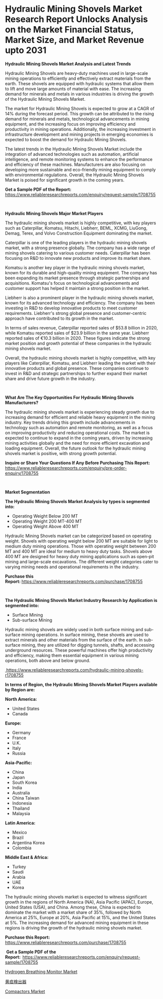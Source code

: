 <p><h1>Hydraulic Mining Shovels Market Research Report Unlocks Analysis on the Market Financial Status, Market Size, and Market Revenue upto 2031</h1></p><p><strong>Hydraulic Mining Shovels Market Analysis and Latest Trends</strong></p>
<p><p>Hydraulic Mining Shovels are heavy-duty machines used in large-scale mining operations to efficiently and effectively extract materials from the earth. These shovels are equipped with hydraulic systems that allow them to lift and move large amounts of material with ease. The increasing demand for minerals and metals in various industries is driving the growth of the Hydraulic Mining Shovels Market.</p><p>The market for Hydraulic Mining Shovels is expected to grow at a CAGR of 14% during the forecast period. This growth can be attributed to the rising demand for minerals and metals, technological advancements in mining equipment, and the increasing focus on improving efficiency and productivity in mining operations. Additionally, the increasing investment in infrastructure development and mining projects in emerging economies is expected to boost the demand for Hydraulic Mining Shovels.</p><p>The latest trends in the Hydraulic Mining Shovels Market include the integration of advanced technologies such as automation, artificial intelligence, and remote monitoring systems to enhance the performance and efficiency of these machines. Manufacturers are also focusing on developing more sustainable and eco-friendly mining equipment to comply with environmental regulations. Overall, the Hydraulic Mining Shovels Market is poised for significant growth in the coming years.</p></p>
<p><strong>Get a Sample PDF of the Report:&nbsp;</strong> <a href="https://www.reliableresearchreports.com/enquiry/request-sample/1708755">https://www.reliableresearchreports.com/enquiry/request-sample/1708755</a></p>
<p>&nbsp;</p>
<p><strong>Hydraulic Mining Shovels Major Market Players</strong></p>
<p><p>The hydraulic mining shovels market is highly competitive, with key players such as Caterpillar, Komatsu, Hitachi, Liebherr, BEML, XCMG, LiuGong, Demag, Terex, and Volvo Construction Equipment dominating the market. </p><p>Caterpillar is one of the leading players in the hydraulic mining shovels market, with a strong presence globally. The company has a wide range of mining shovels catering to various customer needs. Caterpillar has been focusing on R&D to innovate new products and improve its market share. </p><p>Komatsu is another key player in the hydraulic mining shovels market, known for its durable and high-quality mining equipment. The company has been expanding its market presence through strategic partnerships and acquisitions. Komatsu's focus on technological advancements and customer support has helped it maintain a strong position in the market.</p><p>Liebherr is also a prominent player in the hydraulic mining shovels market, known for its advanced technology and efficiency. The company has been investing in R&D to develop innovative products to meet customer requirements. Liebherr's strong global presence and customer-centric approach have contributed to its growth in the market.</p><p>In terms of sales revenue, Caterpillar reported sales of $53.8 billion in 2020, while Komatsu reported sales of $23.9 billion in the same year. Liebherr reported sales of €10.3 billion in 2020. These figures indicate the strong market position and growth potential of these companies in the hydraulic mining shovels market. </p><p>Overall, the hydraulic mining shovels market is highly competitive, with key players like Caterpillar, Komatsu, and Liebherr leading the market with their innovative products and global presence. These companies continue to invest in R&D and strategic partnerships to further expand their market share and drive future growth in the industry.</p></p>
<p>&nbsp;</p>
<p><strong>What Are The Key Opportunities For Hydraulic Mining Shovels Manufacturers?</strong></p>
<p><p>The hydraulic mining shovels market is experiencing steady growth due to increasing demand for efficient and reliable heavy equipment in the mining industry. Key trends driving this growth include advancements in technology such as automation and remote monitoring, as well as a focus on improving productivity and reducing operational costs. The market is expected to continue to expand in the coming years, driven by increasing mining activities globally and the need for more efficient excavation and loading equipment. Overall, the future outlook for the hydraulic mining shovels market is positive, with strong growth potential.</p></p>
<p><strong>Inquire or Share Your Questions If Any Before Purchasing This Report:</strong> <a href="https://www.reliableresearchreports.com/enquiry/pre-order-enquiry/1708755">https://www.reliableresearchreports.com/enquiry/pre-order-enquiry/1708755</a></p>
<p>&nbsp;</p>
<p><strong>Market Segmentation</strong></p>
<p><strong>The Hydraulic Mining Shovels Market Analysis by types is segmented into:</strong></p>
<p><ul><li>Operating Weight Below 200 MT</li><li>Operating Weight 200 MT-400 MT</li><li>Operating Weight Above 400 MT</li></ul></p>
<p><p>Hydraulic Mining Shovels market can be categorized based on operating weight. Shovels with operating weight below 200 MT are suitable for light to medium duty mining operations. Those with operating weight between 200 MT and 400 MT are ideal for medium to heavy duty tasks. Shovels above 400 MT are designed for heavy duty mining applications such as open-pit mining and large-scale excavations. The different weight categories cater to varying mining needs and operational requirements in the industry.</p></p>
<p><strong>Purchase this Report:&nbsp;</strong><a href="https://www.reliableresearchreports.com/purchase/1708755">https://www.reliableresearchreports.com/purchase/1708755</a></p>
<p>&nbsp;</p>
<p><strong>The Hydraulic Mining Shovels Market Industry Research by Application is segmented into:</strong></p>
<p><ul><li>Surface Mining</li><li>Sub-surface Mining</li></ul></p>
<p><p>Hydraulic mining shovels are widely used in both surface mining and sub-surface mining operations. In surface mining, these shovels are used to extract minerals and other materials from the surface of the earth. In sub-surface mining, they are utilized for digging tunnels, shafts, and accessing underground resources. These powerful machines offer high productivity and efficiency, making them essential equipment in various mining operations, both above and below ground.</p></p>
<p><a href="https://www.reliableresearchreports.com/hydraulic-mining-shovels-r1708755">&nbsp;https://www.reliableresearchreports.com/hydraulic-mining-shovels-r1708755</a></p>
<p><strong>In terms of Region, the Hydraulic Mining Shovels Market Players available by Region are:</strong></p>
<p>
    <p> <strong> North America: </strong>
        <ul>
            <li>United States</li>
            <li>Canada</li>
        </ul>
        </p> 
    <p> <strong> Europe: </strong>
        <ul>
            <li>Germany</li>
            <li>France</li>
            <li>U.K.</li>
            <li>Italy</li>
            <li>Russia</li>
        </ul>
        </p> 
    <p> <strong> Asia-Pacific: </strong>
        <ul>
            <li>China</li>
            <li>Japan</li>
            <li>South Korea</li>
            <li>India</li>
            <li>Australia</li>
            <li>China Taiwan</li>
            <li>Indonesia</li>
            <li>Thailand</li>
            <li>Malaysia</li>
        </ul>
        </p> 
    <p> <strong> Latin America: </strong>
        <ul>
            <li>Mexico</li>
            <li>Brazil</li>
            <li>Argentina Korea</li>
            <li>Colombia</li>
        </ul>
        </p> 
    <p> <strong> Middle East & Africa: </strong>
        <ul>
            <li>Turkey</li>
            <li>Saudi</li>
            <li>Arabia</li>
            <li>UAE</li>
            <li>Korea</li>
        </ul>
    </p>
    </p>
<p><p>The hydraulic mining shovels market is expected to witness significant growth in the regions of North America (NA), Asia Pacific (APAC), Europe, United States (USA), and China. Among these, China is expected to dominate the market with a market share of 35%, followed by North America at 25%, Europe at 20%, Asia Pacific at 15%, and the United States at 5%. The increasing demand for advanced mining equipment in these regions is driving the growth of the hydraulic mining shovels market.</p></p>
<p><strong>Purchase this Report: </strong><a href="https://www.reliableresearchreports.com/purchase/1708755">https://www.reliableresearchreports.com/purchase/1708755</a></p>
<p>&nbsp;<strong>Get a Sample PDF of the Report:&nbsp;&nbsp;</strong><a href="https://www.reliableresearchreports.com/enquiry/request-sample/1708755">https://www.reliableresearchreports.com/enquiry/request-sample/1708755</a></p>
<p><strong></strong></p>
<p><p><a href="https://glittery-fuchsia-86a.notion.site/Hydrogen-Breathing-Monitor-Market-Report-Reveals-the-Latest-Trends-And-Growth-Opportunities-of-this--16a7298240d74932a236099ab016ca8f">Hydrogen Breathing Monitor Market</a></p><p><a href="https://github.com/one-cool-chick/Market-Research-Report-List-1/blob/main/443366632361.md">黄疸検出器</a></p><p><a href="https://github.com/dimitrishawkinswaynenp91rgz/Market-Research-Report-List-2/blob/main/compactors-market.md">Compactors Market</a></p></p>